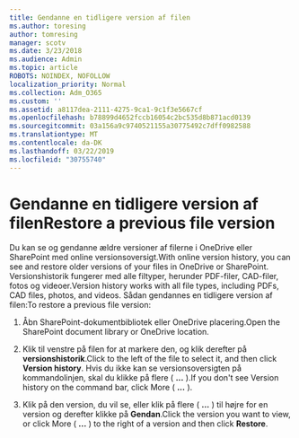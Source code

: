```yaml
---
title: Gendanne en tidligere version af filen
ms.author: toresing
author: tomresing
manager: scotv
ms.date: 3/23/2018
ms.audience: Admin
ms.topic: article
ROBOTS: NOINDEX, NOFOLLOW
localization_priority: Normal
ms.collection: Adm_O365
ms.custom: ''
ms.assetid: a8117dea-2111-4275-9ca1-9c1f3e5667cf
ms.openlocfilehash: b78899d4652fccb16054c2bc535d8b871acd0139
ms.sourcegitcommit: 03a156a9c9740521155a30775492c7dff0982588
ms.translationtype: MT
ms.contentlocale: da-DK
ms.lasthandoff: 03/22/2019
ms.locfileid: "30755740"
---
```

# <a name="restore-a-previous-file-version"></a><span data-ttu-id="8c6fe-102">Gendanne en tidligere version af filen</span><span class="sxs-lookup"><span data-stu-id="8c6fe-102">Restore a previous file version</span></span>

<span data-ttu-id="8c6fe-103">Du kan se og gendanne ældre versioner af filerne i OneDrive eller SharePoint med online versionsoversigt.</span><span class="sxs-lookup"><span data-stu-id="8c6fe-103">With online version history, you can see and restore older versions of your files in OneDrive or SharePoint.</span></span> <span data-ttu-id="8c6fe-104">Versionshistorik fungerer med alle filtyper, herunder PDF-filer, CAD-filer, fotos og videoer.</span><span class="sxs-lookup"><span data-stu-id="8c6fe-104">Version history works with all file types, including PDFs, CAD files, photos, and videos.</span></span> <span data-ttu-id="8c6fe-105">Sådan gendannes en tidligere version af filen:</span><span class="sxs-lookup"><span data-stu-id="8c6fe-105">To restore a previous file version:</span></span>
  
1. <span data-ttu-id="8c6fe-106">Åbn SharePoint-dokumentbibliotek eller OneDrive placering.</span><span class="sxs-lookup"><span data-stu-id="8c6fe-106">Open the SharePoint document library or OneDrive location.</span></span>
    
2. <span data-ttu-id="8c6fe-107">Klik til venstre på filen for at markere den, og klik derefter på **versionshistorik**.</span><span class="sxs-lookup"><span data-stu-id="8c6fe-107">Click to the left of the file to select it, and then click **Version history**.</span></span> <span data-ttu-id="8c6fe-108">Hvis du ikke kan se versionsoversigten på kommandolinjen, skal du klikke på flere ( **...** ).</span><span class="sxs-lookup"><span data-stu-id="8c6fe-108">If you don't see Version history on the command bar, click More ( **...** ).</span></span> 
    
3. <span data-ttu-id="8c6fe-109">Klik på den version, du vil se, eller klik på flere ( **...** ) til højre for en version og derefter klikke på **Gendan**.</span><span class="sxs-lookup"><span data-stu-id="8c6fe-109">Click the version you want to view, or click More ( **...** ) to the right of a version and then click **Restore**.</span></span>
    

